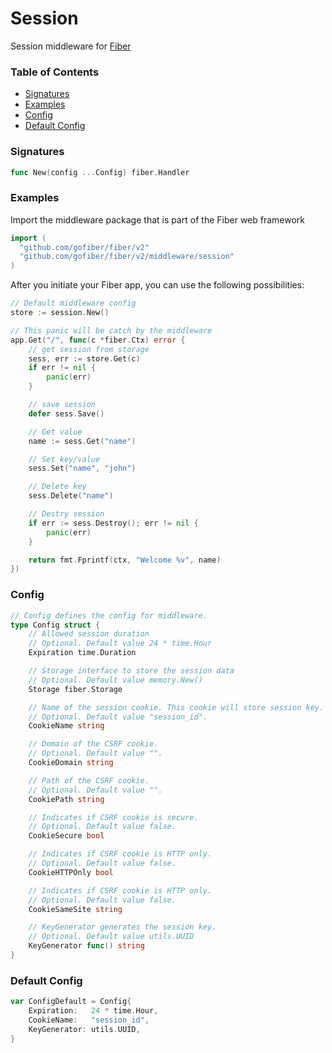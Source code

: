 # Session
Session middleware for [Fiber](https://github.com/gofiber/fiber)

### Table of Contents
- [Signatures](#signatures)
- [Examples](#examples)
- [Config](#config)
- [Default Config](#default-config)


### Signatures
```go
func New(config ...Config) fiber.Handler
```

### Examples
Import the middleware package that is part of the Fiber web framework
```go
import (
  "github.com/gofiber/fiber/v2"
  "github.com/gofiber/fiber/v2/middleware/session"
)
```

After you initiate your Fiber app, you can use the following possibilities:
```go
// Default middleware config
store := session.New()

// This panic will be catch by the middleware
app.Get("/", func(c *fiber.Ctx) error {
	// get session from storage
	sess, err := store.Get(c)
	if err != nil {
		panic(err)
	}

	// save session
	defer sess.Save()

	// Get value
	name := sess.Get("name")

	// Set key/value
	sess.Set("name", "john")

	// Delete key
	sess.Delete("name")

	// Destry session
	if err := sess.Destroy(); err != nil {
		panic(err)
	}

	return fmt.Fprintf(ctx, "Welcome %v", name)
})
```

### Config
```go
// Config defines the config for middleware.
type Config struct {
	// Allowed session duration
	// Optional. Default value 24 * time.Hour
	Expiration time.Duration

	// Storage interface to store the session data
	// Optional. Default value memory.New()
	Storage fiber.Storage

	// Name of the session cookie. This cookie will store session key.
	// Optional. Default value "session_id".
	CookieName string

	// Domain of the CSRF cookie.
	// Optional. Default value "".
	CookieDomain string

	// Path of the CSRF cookie.
	// Optional. Default value "".
	CookiePath string

	// Indicates if CSRF cookie is secure.
	// Optional. Default value false.
	CookieSecure bool

	// Indicates if CSRF cookie is HTTP only.
	// Optional. Default value false.
	CookieHTTPOnly bool

	// Indicates if CSRF cookie is HTTP only.
	// Optional. Default value false.
	CookieSameSite string

	// KeyGenerator generates the session key.
	// Optional. Default value utils.UUID
	KeyGenerator func() string
}
```

### Default Config
```go
var ConfigDefault = Config{
	Expiration:   24 * time.Hour,
	CookieName:   "session_id",
	KeyGenerator: utils.UUID,
}
```
